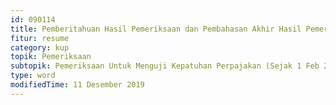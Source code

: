 ```yaml
---
id: 090114
title: Pemberitahuan Hasil Pemeriksaan dan Pembahasan Akhir Hasil Pemeriksaan
fitur: resume
category: kup
topik: Pemeriksaan
subtopik: Pemeriksaan Untuk Menguji Kepatuhan Perpajakan (Sejak 1 Feb 2013)
type: word
modifiedTime: 11 Desember 2019
---
```


